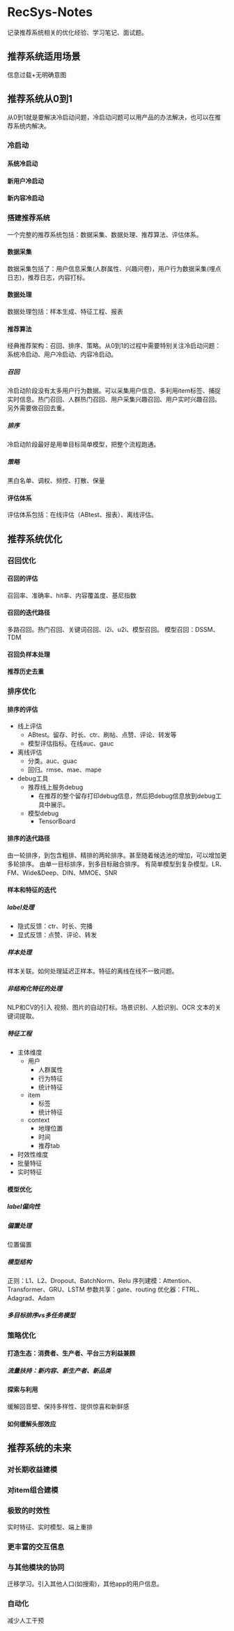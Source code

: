 # RecSys-Notes
记录推荐系统相关的优化经验、学习笔记、面试题。

## 推荐系统适用场景
信息过载+无明确意图

## 推荐系统从0到1
从0到1就是要解决冷启动问题，冷启动问题可以用产品的办法解决，也可以在推荐系统内解决。

### 冷启动
#### 系统冷启动
#### 新用户冷启动
#### 新内容冷启动

### 搭建推荐系统
一个完整的推荐系统包括：数据采集、数据处理、推荐算法、评估体系。
#### 数据采集
数据采集包括了：用户信息采集(人群属性、兴趣问卷)，用户行为数据采集(埋点日志)，推荐日志，内容打标。

#### 数据处理
数据处理包括：样本生成、特征工程、报表

#### 推荐算法
经典推荐架构：召回、排序、策略。从0到1的过程中需要特别关注冷启动问题：系统冷启动、用户冷启动、内容冷启动。
##### 召回
冷启动阶段没有太多用户行为数据。可以采集用户信息、多利用item标签、捕捉实时信息。热门召回、人群热门召回、用户采集兴趣召回、用户实时兴趣召回。
另外需要做召回去重。
##### 排序
冷启动阶段最好是用单目标简单模型，把整个流程跑通。
##### 策略
黑白名单、调权、频控、打散、保量


#### 评估体系
评估体系包括：在线评估（ABtest、报表）、离线评估。

## 推荐系统优化

### 召回优化

#### 召回的评估
召回率、准确率、hit率、内容覆盖度、基尼指数

#### 召回的迭代路径
多路召回。热门召回、关键词召回、i2i、u2i、模型召回。
模型召回：DSSM、TDM

#### 召回负样本处理

#### 推荐历史去重

### 排序优化

#### 排序的评估
- 线上评估
  - ABtest。留存、时长、ctr、刷帖、点赞、评论、转发等
  - 模型评估指标。在线auc、gauc 
- 离线评估
  - 分类。auc、guac
  - 回归。rmse、mae、mape
- debug工具
  - 推荐线上服务debug
    - 在推荐的整个留存打印debug信息，然后把debug信息放到debug工具中展示。
  - 模型debug 
    - TensorBoard 

#### 排序的迭代路径
由一轮排序，到包含粗排、精排的两轮排序。甚至随着候选池的增加，可以增加更多轮排序。
由单一目标排序，到多目标融合排序。
有简单模型到复杂模型。LR、FM、Wide&Deep、DIN、MMOE、SNR

#### 样本和特征的迭代

##### label处理
- 隐式反馈：ctr、时长、完播
- 显式反馈：点赞、评论、转发


##### 样本处理
样本关联。如何处理延迟正样本。特征的离线在线不一致问题。

##### 非结构化特征的处理
NLP和CV的引入
视频、图片的自动打标。场景识别、人脸识别、OCR
文本的关键词提取。

##### 特征工程
- 主体维度
  - 用户
    - 人群属性
    - 行为特征
    - 统计特征
  - item
    - 标签
    - 统计特征
  - context
    - 地理位置
    - 时间
    - 推荐tab
- 时效性维度
- 批量特征
- 实时特征

#### 模型优化
##### label偏向性

##### 偏置处理
位置偏置

##### 模型结构
正则：L1、L2、Dropout、BatchNorm、Relu
序列建模：Attention、Transformer、GRU、LSTM
参数共享：gate、routing
优化器：FTRL、Adagrad、Adam

##### 多目标排序vs多任务模型

### 策略优化

#### 打造生态：消费者、生产者、平台三方利益兼顾

##### 流量扶持：新内容、新生产者、新品类

#### 探索与利用
缓解回音壁、保持多样性、提供惊喜和新鲜感

#### 如何缓解头部效应


## 推荐系统的未来

### 对长期收益建模

### 对item组合建模

### 极致的时效性
实时特征、实时模型、端上重排

### 更丰富的交互信息

### 与其他模块的协同
迁移学习。引入其他人口(如搜索)，其他app的用户信息。

### 自动化
减少人工干预



